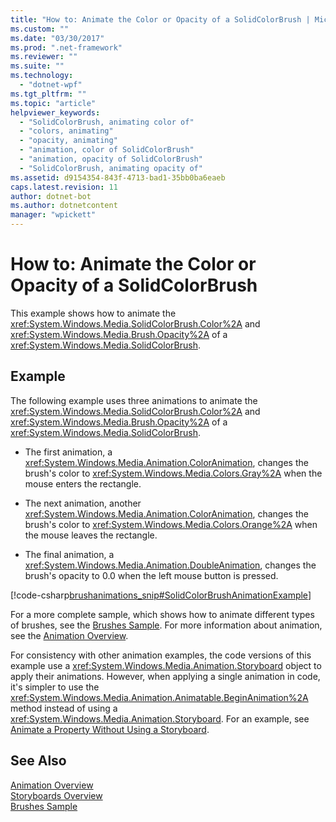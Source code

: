 ```yaml
---
title: "How to: Animate the Color or Opacity of a SolidColorBrush | Microsoft Docs"
ms.custom: ""
ms.date: "03/30/2017"
ms.prod: ".net-framework"
ms.reviewer: ""
ms.suite: ""
ms.technology: 
  - "dotnet-wpf"
ms.tgt_pltfrm: ""
ms.topic: "article"
helpviewer_keywords: 
  - "SolidColorBrush, animating color of"
  - "colors, animating"
  - "opacity, animating"
  - "animation, color of SolidColorBrush"
  - "animation, opacity of SolidColorBrush"
  - "SolidColorBrush, animating opacity of"
ms.assetid: d9154354-843f-4713-bad1-35bb0ba6eaeb
caps.latest.revision: 11
author: dotnet-bot
ms.author: dotnetcontent
manager: "wpickett"
---
```

# How to: Animate the Color or Opacity of a SolidColorBrush
This example shows how to animate the              <xref:System.Windows.Media.SolidColorBrush.Color%2A> and              <xref:System.Windows.Media.Brush.Opacity%2A> of a              <xref:System.Windows.Media.SolidColorBrush>.  
  
## Example  
 The following example uses three animations to animate the                      <xref:System.Windows.Media.SolidColorBrush.Color%2A> and                      <xref:System.Windows.Media.Brush.Opacity%2A> of a                      <xref:System.Windows.Media.SolidColorBrush>.  
  
-   The first animation, a                              <xref:System.Windows.Media.Animation.ColorAnimation>, changes the brush's color to                              <xref:System.Windows.Media.Colors.Gray%2A> when the mouse enters the rectangle.  
  
-   The next animation, another                              <xref:System.Windows.Media.Animation.ColorAnimation>, changes the brush's color to                              <xref:System.Windows.Media.Colors.Orange%2A> when the mouse leaves the rectangle.  
  
-   The final animation, a                              <xref:System.Windows.Media.Animation.DoubleAnimation>, changes the brush's opacity to 0.0 when the left mouse button is pressed.  
  
 [!code-csharp[brushanimations_snip#SolidColorBrushAnimationExample](../../../../samples/snippets/csharp/VS_Snippets_Wpf/brushanimations_snip/CSharp/SolidColorBrushExample.cs#solidcolorbrushanimationexample)]  
  
 For a more complete sample, which shows how to animate different types of brushes, see the                      [Brushes Sample](http://go.microsoft.com/fwlink/?LinkID=159973). For more information about animation, see the                      [Animation Overview](../../../../docs/framework/wpf/graphics-multimedia/animation-overview.md).  
  
 For consistency with other animation examples, the code versions of this example use a                      <xref:System.Windows.Media.Animation.Storyboard> object to apply their animations. However, when applying a single animation in code, it's simpler to use the                      <xref:System.Windows.Media.Animation.Animatable.BeginAnimation%2A> method instead of using a                      <xref:System.Windows.Media.Animation.Storyboard>. For an example, see                      [Animate a Property Without Using a Storyboard](../../../../docs/framework/wpf/graphics-multimedia/how-to-animate-a-property-without-using-a-storyboard.md).  
  
## See Also  
 [Animation Overview](../../../../docs/framework/wpf/graphics-multimedia/animation-overview.md)   
 [Storyboards Overview](../../../../docs/framework/wpf/graphics-multimedia/storyboards-overview.md)   
 [Brushes Sample](http://go.microsoft.com/fwlink/?LinkID=159973)